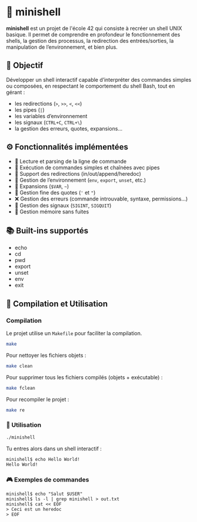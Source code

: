 # 🐚 minishell

**minishell** est un projet de l'école 42 qui consiste à recréer un shell UNIX basique. Il permet de comprendre en profondeur le fonctionnement des shells, la gestion des processus, la redirection des entrées/sorties, la manipulation de l’environnement, et bien plus.

## 🎯 Objectif

Développer un shell interactif capable d’interpréter des commandes simples ou composées, en respectant le comportement du shell Bash, tout en gérant :

- les redirections (`>`, `>>`, `<`, `<<`)
- les pipes (`|`)
- les variables d’environnement
- les signaux (`CTRL+C`, `CTRL+\`)
- la gestion des erreurs, quotes, expansions…

## ⚙️ Fonctionnalités implémentées

- 💬 Lecture et parsing de la ligne de commande
- 🧵 Exécution de commandes simples et chaînées avec pipes
- 📂 Support des redirections (in/out/append/heredoc)
- 🌱 Gestion de l’environnement (`env`, `export`, `unset`, etc.)
- 📜 Expansions (`$VAR`, `~`)
- 🧠 Gestion fine des quotes (`'` et `"`)
- ❌ Gestion des erreurs (commande introuvable, syntaxe, permissions…)
- 📶 Gestion des signaux (`SIGINT`, `SIGQUIT`)
- 🧼 Gestion mémoire sans fuites

## 📚 Built-ins supportés

* echo
* cd
* pwd
* export
* unset
* env
* exit

## 🧪 Compilation et Utilisation

### Compilation

Le projet utilise un `Makefile` pour faciliter la compilation.

```bash
make
```

Pour nettoyer les fichiers objets :

```bash
make clean
```

Pour supprimer tous les fichiers compilés (objets + exécutable) :

```bash
make fclean
```

Pour recompiler le projet :

```bash
make re
```

### 📄 Utilisation

```bash
./minishell
```
Tu entres alors dans un shell interactif :
```shell
minishell$ echo Hello World!
Hello World!
```
### 🎮 Exemples de commandes

```shell
minishell$ echo "Salut $USER"
minishell$ ls -l | grep minishell > out.txt
minishell$ cat << EOF
> Ceci est un heredoc
> EOF
```
